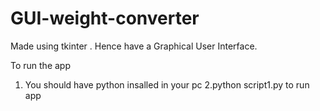 # GUI-weight-converter
Made using tkinter . Hence have a Graphical User Interface.

To run the app
1. You should have python insalled in your pc
2.python script1.py to run app
